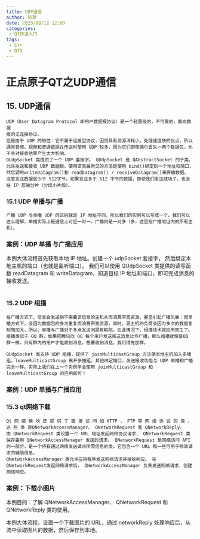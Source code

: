 ```yaml
---
title: UDP通信
author: 阿源
date: 2023/08/12 12:00
categories:
 - QT快速入门
tags:
 - C++
 - QT5
---
```


# 正点原子QT之UDP通信
## 15. UDP通信  

```
UDP（User Datagram Protocol 即用户数据报协议）是一个轻量级的，不可靠的，面向数据
报的无连接协议。 
但是由于 UDP 的特性：它不属于连接型协议，因而具有资源消耗小，处理速度快的优点，所以通常音频、视频和普通数据在传送时使用 UDP 较多，因为它们即使偶尔丢失一两个数据包，也不会对接收结果产生太大影响。
QUdpSocket 类提供了一个 UDP 套接字。 QUdpSocket 是 QAbstractSocket 的子类，允许发送和接收 UDP 数据报。使用该类最常见的方法是使用 bind()绑定到一个地址和端口，然后调用writeDatagram()和 readDatagram() / receiveDatagram()来传输数据。 注意发送数据般少于 512字节。如果发送多于 512 字节的数据，即使我们发送成功了，也会在 IP 层被分片（分成小片段）。
```

### 15.1 UDP 单播与广播  

```
广播 UDP 与单播 UDP 的区别就是 IP 地址不同，所以我们的实例可以写成一个。我们可以这么理解，单播实际上是通信上对应一对一，广播则是一对多（多，这里指广播地址内的所有主机）。
```

### 案例：UDP 单播 与广播应用  

本例大体流程首先获取本地 IP 地址。创建一个 udpSocket 套接字， 然后绑定本地主机的端口（也就是监听端口）。 我们可以使用 QUdpSocket 类提供的读写函数 readDatagram 和 writeDatagram，知道目标 IP 地址和端口，即可完成消息的接收发送。  

```

```

### 15.2 UDP 组播  

```
在广播方式下，信息会发送到不需要该信息的主机从而浪费带宽资源，甚至引起广播风暴：而单播方式下，会因为数据包的多次重复而浪费带宽资源，同时，源主机的负荷会因为多次的数据复制而加大，所以，单播与广播对于多点发送问题有缺陷。在此情况下，组播技术就应用而生了。
组播类似于 QQ 群，如果把腾讯向 QQ 每个用户发送推送消息比作广播，那么组播就像是QQ 群一样，只有群内的用户才能收到消息。想要收到消息，我们得先加群。
```

```
QUdpSocket 类支持 UDP 组播，提供了 joinMulticastGroup 方法使本地主机加入多播组，leaveMulticastGroup 离开多播组。其他绑定端口，发送接收功能与 UDP 单播和广播完全一样。实际上我们在上一个实例学会使用 joinMulticastGroup 和 leaveMulticastGroup 的应用即可！
```

### 案例：UDP 单播与广播应用  

### 15.3 qt网络下载

```
Qt 网 络 模 块 还 提 供 了 直 接 访 问 如 HTTP ， FTP 等 网 络 协 议 的 类 ， 这 些 类 是QNetworkAccessManager、 QNetworkRequest 和 QNetworkReply。
由 QNetworkRequest 类设置一个 URL 地址发起网络协议请求， QNetworkRequest 类保存要用 QNetworkAccessManager 发送的请求。 QNetworkRequest 是网络访问 API 的一部分，是一个持有通过网络发送请求所需信息的类。它包含一个 URL 和一些可用于修改请求的辅助信息。
QNetworkAccessManager 类允许应用程序发送网络请求并接收响应。 在 QNetworkRequest发起网络请求后， QNetworkAccessManager 负责发送网络请求，创建网络响应。
```

### 案例：下载小图片  

本例目的：了解 QNetworkAccessManager、 QNetworkRequest 和 QNetworkReply 类的使用。  

本例大体流程，设置一个下载图片的 URL，通过 networkReply 处理响应后，从流中读取图片的数据，然后保存到本地。  